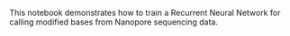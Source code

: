 This notebook demonstrates how to train a Recurrent Neural Network for calling modified bases from Nanopore sequencing data.
